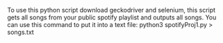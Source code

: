 To use this python script download geckodriver and selenium, this script gets all songs from your public spotify playlist and outputs all songs.
You can use this command to put it into a text file:
python3 spotifyProj1.py > songs.txt 
